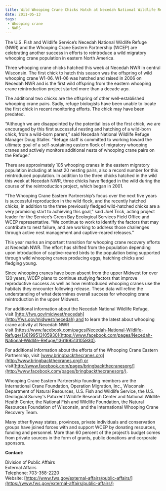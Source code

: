 ```yaml
---
title: Wild Whooping Crane Chicks Hatch at Necedah National Wildlife Refuge in Central Wisconsin
date: 2011-05-13
tags:
 - Whooping crane
 - NWRS
---
```


The U.S. Fish and Wildlife Service’s Necedah National Wildlife Refuge (NWR) and the Whooping Crane Eastern Partnership (WCEP) are celebrating another success in efforts to reintroduce a wild migratory whooping crane population in eastern North America.

Three whooping crane chicks hatched this week at Necedah NWR in central Wisconsin. The first chick to hatch this season was the offspring of wild whooping crane W1-06\. W1-06 was hatched and raised in 2006 on Necedah NWR and is the first wild offspring from the eastern whooping crane reintroduction project started more than a decade ago.

The additional two chicks are the offspring of other well-established whooping crane pairs. Sadly, refuge biologists have been unable to locate the first chick in recent monitoring efforts. The chick may have been predated.

“Although we are disappointed by the potential loss of the first chick, we are encouraged by this first successful nesting and hatching of a wild-born chick, from a wild-born parent,” said Necedah National Wildlife Refuge Manager Doug Staller. “Refuge staff is committed to working toward the ultimate goal of a self-sustaining eastern flock of migratory whooping cranes and actively monitors additional nests of whooping crane pairs on the Refuge.”

There are approximately 105 whooping cranes in the eastern migratory population including at least 20 nesting pairs, also a record number for this reintroduced population. In addition to the three chicks hatched in the wild this week at Necedah NWR, three chicks have fledged in the wild during the course of the reintroduction project, which began in 2001.

“The Whooping Crane Eastern Partnership’s focus over the next five years is successful reproduction in the wild flock, and the recently hatched chicks, in addition to the three previously fledged wild-hatched chicks are a very promising start to achieving this goal,” said Joel Trick, acting project leader for the Service’s Green Bay Ecological Services Field Office and WCEP representative. “We continue to work to identify the factors that may contribute to nest failure, and are working to address those challenges through active nest management and captive-reared releases.”

This year marks an important transition for whooping crane recovery efforts at Necedah NWR. The effort has shifted from the population depending upon introduction of captive-reared birds to the population being supported through wild whooping cranes producing eggs, hatching chicks and fledging young.

Since whooping cranes have been absent from the upper Midwest for over 120 years, WCEP plans to continue studying factors that improve reproductive success as well as how reintroduced whooping cranes use the habitats they encounter following release. These data will refine the understanding of what determines overall success for whooping crane reintroduction in the upper Midwest.

For additional information about the Necedah National Wildlife Refuge, visit [http://fws.gov/midwest/necedah](http://fws.gov/midwest/necedah) and to learn the latest about whooping crane activity at Necedah NWR visit [https://www.facebook.com/pages/Necedah-National-Wildlife-Refuge/136199513105930](https://www.facebook.com/pages/Necedah-National-Wildlife-Refuge/136199513105930).

For additional information about the efforts of the Whooping Crane Eastern Partnership, visit [www.bringbackthecranes.org](http://www.bringbackthecranes.org/) or visit[http://www.facebook.com/pages/bringbackthecranesorg/](http://www.facebook.com/pages/bringbackthecranesorg/).

Whooping Crane Eastern Partnership founding members are the International Crane Foundation, Operation Migration, Inc., Wisconsin Department of Natural Resources, U.S. Fish and Wildlife Service, the U.S. Geological Survey's Patuxent Wildlife Research Center and National Wildlife Health Center, the National Fish and Wildlife Foundation, the Natural Resources Foundation of Wisconsin, and the International Whooping Crane Recovery Team.

Many other flyway states, provinces, private individuals and conservation groups have joined forces with and support WCEP by donating resources, funding and personnel. More than 60 percent of the project’s budget comes from private sources in the form of grants, public donations and corporate sponsors.

**Contact:**

Division of Public Affairs  
External Affairs  
Telephone: 703-358-2220  
Website: [https://www.fws.gov/external-affairs/public-affairs/](https://www.fws.gov/external-affairs/public-affairs/)
